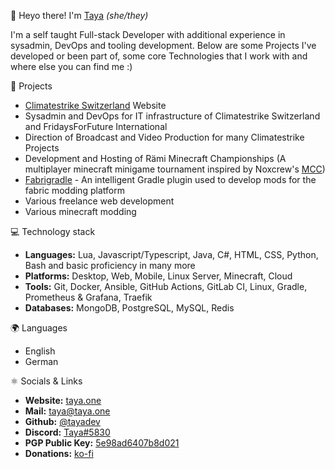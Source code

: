 👋 Heyo there! I'm [Taya](https://taya.one) *(she/they)*

I'm a self taught Full-stack Developer with additional experience in sysadmin, DevOps and tooling development.
Below are some Projects I've developed or been part of, some core Technologies that I work with and where else you can find me :)

📁 Projects
- [Climatestrike Switzerland](https://climatestrike.ch) Website
- Sysadmin and DevOps for IT infrastructure of Climatestrike Switzerland and FridaysForFuture International
- Direction of Broadcast and Video Production for many Climatestrike Projects
- Development and Hosting of Rämi Minecraft Championships (A multiplayer minecraft minigame tournament inspired by Noxcrew's [MCC](https://noxcrew.com/mcc))
- [Fabrigradle](https://github.com/tayadev/Fabrigradle) - An intelligent Gradle plugin used to develop mods for the fabric modding platform
- Various freelance web development
- Various minecraft modding

💻 Technology stack
- **Languages:** Lua, Javascript/Typescript, Java, C#, HTML, CSS, Python, Bash and basic proficiency in many more
- **Platforms:** Desktop, Web, Mobile, Linux Server, Minecraft, Cloud
- **Tools:** Git, Docker, Ansible, GitHub Actions, GitLab CI, Linux, Gradle, Prometheus & Grafana, Traefik
- **Databases:** MongoDB, PostgreSQL, MySQL, Redis

🌍 Languages
- English
- German

⚛️ Socials & Links
- **Website:** [taya.one](https://taya.one)
- **Mail:** [taya@taya.one](mailto://taya@taya.one)
- **Github:** [@tayadev](https://github.com/tayadev)
- **Discord:** [Taya#5830](https://discordapp.com/users/140519560808759296)
- **PGP Public Key:** [5e98ad6407b8d021](https://taya.one/pk.html)
- **Donations:** [ko-fi](https://ko-fi.com/tayacrystal)
